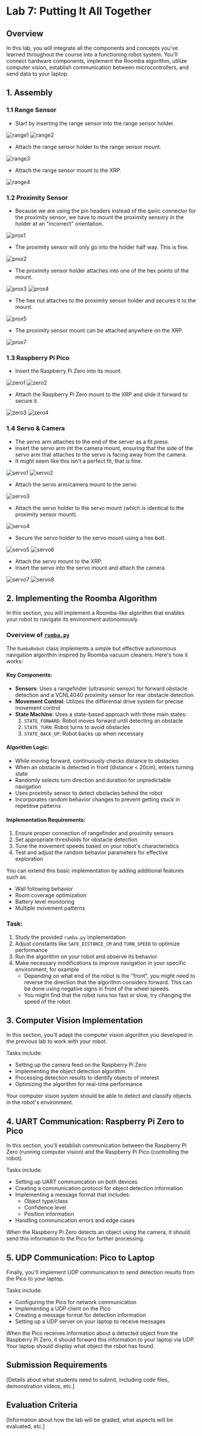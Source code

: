 # Lab 7: Putting It All Together

## Overview
In this lab, you will integrate all the components and concepts you've learned throughout the course into a functioning robot system. You'll connect hardware components, implement the Roomba algorithm, utilize computer vision, establish communication between microcontrollers, and send data to your laptop.

## 1. Assembly

### 1.1 Range Sensor

- Start by inserting the range sensor into the range sensor holder.

![range1](figs/range1.jpg)
![range2](figs/range2.jpg)

- Attach the range sensor holder to the range sensor mount.

![range3](figs/range3.jpg)

- Attach the range sensor mount to the XRP.

![range4](figs/range4.jpg)

### 1.2 Proximity Sensor

- Because we are using the pin headers instead of the qwiic connector for the proximity sensor, we have to mount the proximity sensory in the holder at an "incorrect" orientation. 

![prox1](figs/prox1.jpg)

- The proximity sensor will only go into the holder half way. This is fine. 

![prox2](figs/prox2.jpg)

- The proximity sensor holder attaches into one of the hex points of the mount. 

![prox3](figs/prox3.jpg)
![prox4](figs/prox4.jpg)

- The hex nut attaches to the proximity sensor holder and secures it to the mount.
  
![prox5](figs/prox5.jpg)

- The proximity sensor mount can be attached anywhere on the XRP.

![prox7](figs/prox7.jpg)

### 1.3 Raspberry Pi Pico

- Insert the Raspberry Pi Zero into its mount.

![zero1](figs/zero1.jpg)
![zero2](figs/zero2.jpg)

- Attach the Raspberry Pi Zero mount to the XRP and slide it forward to secure it.

![zero3](figs/zero3.jpg)
![zero4](figs/zero4.jpg)

### 1.4 Servo & Camera

- The servo arm attaches to the end of the server as a fit press. 
- Insert the servo arm int the camera mount, ensuring that the side of the servo arm that attaches to the servo is facing away from the camera.
- It might seem like this isn't a perfect fit, that is fine. 
  
![servo1](figs/servo1.jpg)
![servo2](figs/servo2.jpg)

- Attach the servo arm/camera mount to the servo

![servo3](figs/servo3.jpg)

- Attach the servo holder to the servo mount (which is identical to the proximity sensor mount).

![servo4](figs/servo4.jpg)

- Secure the servo holder to the servo mount using a hex bolt. 

![servo5](figs/servo5.jpg)
![servo6](figs/servo6.jpg)

- Attach the servo mount to the XRP.
- Insert the servo into the servo mount and attach the camera.

![servo7](figs/servo7.jpg)
![servo8](figs/servo8.jpg)


## 2. Implementing the Roomba Algorithm

In this section, you will implement a Roomba-like algorithm that enables your robot to navigate its environment autonomously.

### Overview of [`rumba.py`](code/pico/roomba.py)

The `RumbaRobot` class implements a simple but effective autonomous navigation algorithm inspired by Roomba vacuum cleaners. Here's how it works:

#### Key Components:
- **Sensors**: Uses a rangefinder (ultrasonic sensor) for forward obstacle detection and a VCNL4040 proximity sensor for rear obstacle detection
- **Movement Control**: Utilizes the differential drive system for precise movement control
- **State Machine**: Uses a state-based approach with three main states:
  1. `STATE_FORWARD`: Robot moves forward until detecting an obstacle
  2. `STATE_TURN`: Robot turns to avoid obstacles
  3. `STATE_BACK_UP`: Robot backs up when necessary

#### Algorithm Logic:
- While moving forward, continuously checks distance to obstacles
- When an obstacle is detected in front (distance < 20cm), enters turning state
- Randomly selects turn direction and duration for unpredictable navigation
- Uses proximity sensor to detect obstacles behind the robot
- Incorporates random behavior changes to prevent getting stuck in repetitive patterns

#### Implementation Requirements:
1. Ensure proper connection of rangefinder and proximity sensors
2. Set appropriate thresholds for obstacle detection
3. Tune the movement speeds based on your robot's characteristics
4. Test and adjust the random behavior parameters for effective exploration

You can extend this basic implementation by adding additional features such as:
- Wall following behavior
- Room coverage optimization
- Battery level monitoring
- Multiple movement patterns

### Task:
1. Study the provided `rumba.py` implementation
2. Adjust constants like `SAFE_DISTANCE_CM` and `TURN_SPEED` to optimize performance
3. Run the algorithm on your robot and observe its behavior
4. Make necessary modifications to improve navigation in your specific environment, for example
    - Depending on what end of the robot is the "front", you might need to reverse the direction that the algorithm considers forward. This can be done using negative signs in front of the wheel speeds. 
    - You might find that the robot runs too fast or slow, try changing the speed of the robot. 

## 3. Computer Vision Implementation

In this section, you'll adapt the computer vision algorithm you developed in the previous lab to work with your robot.

Tasks include:
- Setting up the camera feed on the Raspberry Pi Zero
- Implementing the object detection algorithm
- Processing detection results to identify objects of interest
- Optimizing the algorithm for real-time performance

Your computer vision system should be able to detect and classify objects in the robot's environment.

## 4. UART Communication: Raspberry Pi Zero to Pico

In this section, you'll establish communication between the Raspberry Pi Zero (running computer vision) and the Raspberry Pi Pico (controlling the robot).

Tasks include:
- Setting up UART communication on both devices
- Creating a communication protocol for object detection information
- Implementing a message format that includes:
  - Object type/class
  - Confidence level
  - Position information
- Handling communication errors and edge cases

When the Raspberry Pi Zero detects an object using the camera, it should send this information to the Pico for further processing.



## 5. UDP Communication: Pico to Laptop

Finally, you'll implement UDP communication to send detection results from the Pico to your laptop.

Tasks include:
- Configuring the Pico for network communication
- Implementing a UDP client on the Pico
- Creating a message format for detection information
- Setting up a UDP server on your laptop to receive messages

When the Pico receives information about a detected object from the Raspberry Pi Zero, it should forward this information to your laptop via UDP. Your laptop should display what object the robot has found.

## Submission Requirements

[Details about what students need to submit, including code files, demonstration videos, etc.]

## Evaluation Criteria

[Information about how the lab will be graded, what aspects will be evaluated, etc.]

